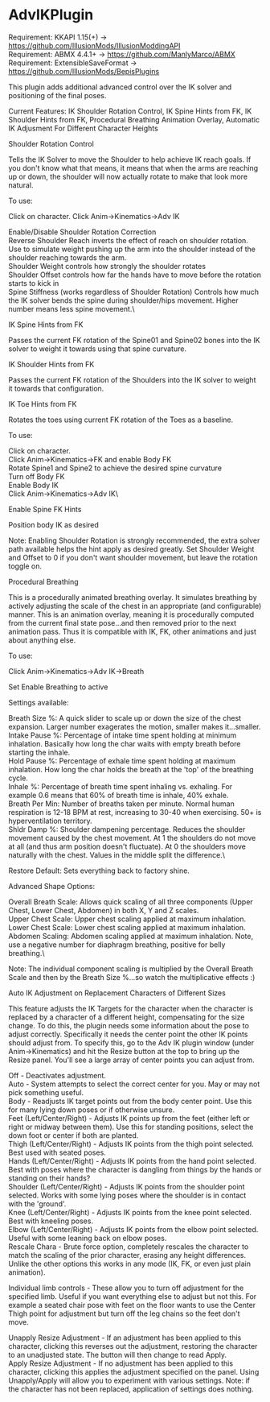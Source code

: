 # AdvIKPlugin

Requirement: KKAPI 1.15(+) -> https://github.com/IllusionMods/IllusionModdingAPI \
Requirement: ABMX 4.4.1+ -> https://github.com/ManlyMarco/ABMX \
Requirement: ExtensibleSaveFormat -> https://github.com/IllusionMods/BepisPlugins 

This plugin adds additional advanced control over the IK solver and positioning of the final poses.

Current Features: IK Shoulder Rotation Control, IK Spine Hints from FK, IK Shoulder Hints from FK, Procedural Breathing Animation Overlay, Automatic IK Adjusment For Different Character Heights

Shoulder Rotation Control

Tells the IK Solver to move the Shoulder to help achieve IK reach goals. If you don't know what that means, it means that when the arms are reaching up or down, the shoulder will now actually rotate to make that look more natural.

To use:

Click on character.
Click Anim->Kinematics->Adv IK

Enable/Disable Shoulder Rotation Correction\
Reverse Shoulder Reach inverts the effect of reach on shoulder rotation. Use to simulate weight pushing up the arm into the shoulder instead of the shoulder reaching towards the arm.\
Shoulder Weight controls how strongly the shoulder rotates\
Shoulder Offset controls how far the hands have to move before the rotation starts to kick in\
Spine Stiffness (works regardless of Shoulder Rotation) Controls how much the IK solver bends the spine during shoulder/hips movement. Higher number means less spine movement.\

IK Spine Hints from FK

Passes the current FK rotation of the Spine01 and Spine02 bones into the IK solver to weight it towards using that spine curvature.

IK Shoulder Hints from FK

Passes the current FK rotation of the Shoulders into the IK solver to weight it towards that configuration.

IK Toe Hints from FK

Rotates the toes using current FK rotation of the Toes as a baseline.

To use:

Click on character.\
Click Anim->Kinematics->FK and enable Body FK\
Rotate Spine1 and Spine2 to achieve the desired spine curvature\
Turn off Body FK\
Enable Body IK\
Click Anim->Kinematics->Adv IK\

Enable Spine FK Hints

Position body IK as desired

Note: Enabling Shoulder Rotation is strongly recommended, the extra solver path available helps the hint apply as desired greatly. Set Shoulder Weight and Offset to 0 if you don't want shoulder movement, but leave the rotation toggle on.

Procedural Breathing

This is a procedurally animated breathing overlay. It simulates breathing by actively adjusting the scale of the chest in an appropriate (and configurable) manner. This is an animation overlay, meaning it is procedurally computed from the current final state pose...and then removed prior to the next animation pass. Thus it is compatible with IK, FK, other animations and just about anything else.

To use:

Click Anim->Kinematics->Adv IK->Breath

Set Enable Breathing to active

Settings available:

Breath Size %: A quick slider to scale up or down the size of the chest expansion. Larger number exagerates the motion, smaller makes it...smaller.\
Intake Pause %: Percentage of intake time spent holding at minimum inhalation. Basically how long the char waits with empty breath before starting the inhale.\
Hold Pause %: Percentage of exhale time spent holding at maximum inhalation. How long the char holds the breath at the 'top' of the breathing cycle.\
Inhale %: Percentage of breath time spent inhaling vs. exhaling. For example 0.6 means that 60% of breath time is inhale, 40% exhale.\
Breath Per Min: Number of breaths taken per minute. Normal human respiration is 12-18 BPM at rest, increasing to 30-40 when exercising. 50+ is hyperventilation territory.\
Shldr Damp %: Shoulder dampening percentage. Reduces the shoulder movement caused by the chest movement. At 1 the shoulders do not move at all (and thus arm position doesn't fluctuate). At 0 the shoulders move naturally with the chest. Values in the middle split the difference.\

Restore Default: Sets everything back to factory shine.

Advanced Shape Options:

Overall Breath Scale:  Allows quick scaling of all three components (Upper Chest, Lower Chest, Abdomen) in both X, Y and Z scales.\
Upper Chest Scale: Upper chest scaling applied at maximum inhalation.\
Lower Chest Scale: Lower chest scaling applied at maximum inhalation.\
Abdomen Scaling: Abdomen scaling applied at maximum inhalation. Note, use a negative number for diaphragm breathing, positive for belly breathing.\

Note: The individual component scaling is multiplied by the Overall Breath Scale and then by the Breath Size %...so watch the multiplicative effects :)

Auto IK Adjustment on Replacement Characters of Different Sizes

This feature adjusts the IK Targets for the character when the character is replaced by a character of a different height, compensating for the size change. To do this, the plugin needs some information about the pose to adjust correctly. Specifically it needs the center point the other IK points should adjust from. To specify this, go to the Adv IK plugin window (under Anim->Kinematics) and hit the Resize button at the top to bring up the Resize panel. You'll see a large array of center points you can adjust from.

Off - Deactivates adjustment.\
Auto - System attempts to select the correct center for you. May or may not pick something useful.\
Body - Readjusts IK target points out from the body center point. Use this for many lying down poses or if otherwise unsure.\
Feet (Left/Center/Right) - Adjusts IK points up from the feet (either left or right or midway between them). Use this for standing positions, select the down foot or center if both are planted.\
Thigh (Left/Center/Right) - Adjusts IK points from the thigh point selected. Best used with seated poses.\
Hands (Left/Center/Right) - Adjusts IK points from the hand point selected. Best with poses where the character is dangling from things by the hands or standing on their hands?\
Shoulder (Left/Center/Right) - Adjusts IK points from the shoulder point selected. Works with some lying poses where the shoulder is in contact with the 'ground'.\
Knee (Left/Center/Right) - Adjusts IK points from the knee point selected. Best with kneeling poses.\
Elbow (Left/Center/Right) - Adjusts IK points from the elbow point selected. Useful with some leaning back on elbow poses.\
Rescale Chara - Brute force option, completely rescales the character to match the scaling of the prior character, erasing any height differences. Unlike the other options this works in any mode (IK, FK, or even just plain animation).

Individual limb controls - These allow you to turn off adjustment for the specified limb. Useful if you want everything else to adjust but not this. For example a seated chair pose with feet on the floor wants to use the Center Thigh point for adjustment but turn off the leg chains so the feet don't move.

Unapply Resize Adjustment - If an adjustment has been applied to this character, clicking this reverses out the adjustment, restoring the character to an unadjusted state. The button will then change to read Apply.\
Apply Resize Adjustment - If no adjustment has been applied to this character, clicking this applies the adjustment specified on the panel. Using Unapply/Apply will allow you to experiment with various settings. Note: if the character has not been replaced, application of settings does nothing.
